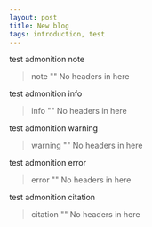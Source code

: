 ```yaml
---
layout: post
title: New blog
tags: introduction, test
---
```


test admonition note

> note ""
> No headers in here

test admonition info

> info ""
> No headers in here

test admonition warning

> warning ""
> No headers in here

test admonition error

> error ""
> No headers in here

test admonition citation

> citation ""
> No headers in here

